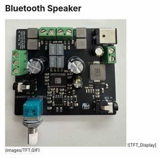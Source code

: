 # Bluetooth Speaker
<img src="images/PCB.png" alt="PCB" width="400"/>
![TFT_Display](images/TFT.GIF)
